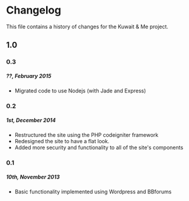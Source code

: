 Changelog
=========
This file contains a history of changes for the Kuwait & Me project.

1.0
---

### 0.3
##### ??, February 2015
* Migrated code to use Nodejs (with Jade and Express)

### 0.2
##### 1st, December 2014
* Restructured the site using the PHP codeigniter framework
* Redesigned the site to have a flat look.
* Added more security and functionality to all of the site's components

### 0.1
##### 10th, November 2013
* Basic functionality implemented using Wordpress and BBforums